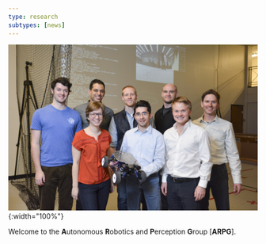 ```yaml
---
type: research
subtypes: [news]
---
```


![Group Photo](/img/best_group.jpg){:width="100%"}

Welcome to the **A**utonomous **R**obotics and **P**erception **G**roup [**ARPG**].